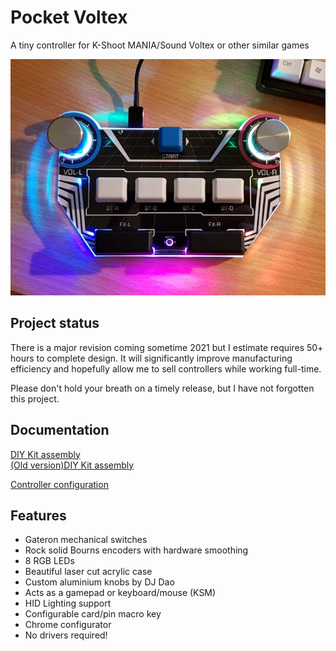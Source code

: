 # Pocket Voltex

A tiny controller for K-Shoot MANIA/Sound Voltex or other similar games

![Pocket Voltex](ProductShot.jpg)

## Project status
There is a major revision coming sometime 2021 but I estimate requires 50+ hours
to complete design. It will significantly improve manufacturing efficiency and hopefully
allow me to sell controllers while working full-time.

Please don't hold your breath on a timely release, but I have not forgotten this
project.

## Documentation
[DIY Kit assembly](Docs/Assembly.md)  
[(Old version)DIY Kit assembly](Docs/Assembly_old.md)

[Controller configuration](Docs/Configuration.md)

## Features
* Gateron mechanical switches
* Rock solid Bourns encoders with hardware smoothing
* 8 RGB LEDs
* Beautiful laser cut acrylic case
* Custom aluminium knobs by DJ Dao
* Acts as a gamepad or keyboard/mouse (KSM)
* HID Lighting support
* Configurable card/pin macro key
* Chrome configurator
* No drivers required!
